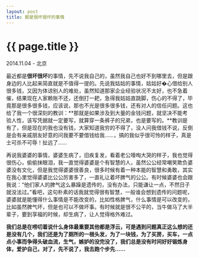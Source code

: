 ```yaml
---
layout: post
title: 都是很坏很坏的事情
---
```


{{ page.title }}
================

<p class="meta"> 2014.11.04 - 北京</p>

最近都是**很坏很坏**的事情，先不说我自己的，虽然我自己也好不到哪里去，但是跟身边的人比起来简直就是不值得一提的。先说我姑姑的事情，姑姑好�心借给别人很多钱，又因为体谅别人的难处，虽然知道那家企业经验状况不太好，也不急着催，结果现在人家赖账不还，还倒打一耙，急得我姑姑直跳脚，伤心的不得了，毕竟那是很多很多钱，应该说，那也不光是很多很多钱，还有对人的信任问题。这也给了我一个很深刻的教训：**那就是如果涉及到大量的金钱问题，就坚决不能考验人性，该写凭据就一定要写，就算穿一条裤子的兄弟，也是要写的。**教训是有了，但是现在的我也没有钱，大家知道我穷的不得了，没人问我借钱不说，反倒是会有亲戚朋友好意的问我要不要借钱给我……，搞的我似乎很可怜的样子，真是士可杀不可辱！扯远了……

再说我婆婆的事情，婆婆生病了，旧疾复发，看着老公嚎啕大哭的样子，我也觉得很伤心，偷偷抹眼泪，我一直觉得婆婆是个有智慧的人，虽然公公经常嘲笑欺负婆婆没有文化，但是我觉得婆婆很善良，很多时候有着一种本能的智慧和勇敢，其实在我心里觉得婆婆比公公厉害多了，一直礼让着坏脾气的公公。有时候婆婆也会跟我说：“他们家人的脾气这么暴躁是遗传的，没有办法，只能谦让一点，不然日子就没法过。”看吧，这句朴素的话我就觉得很有智慧，一般谁会想到遗传的问题呢，婆婆就是能懂得什么事情是不能改变的，比如性格脾气，什么事情是可以改变的，比如虽然脾气坏，但是也可以不做坏事。有时候就是很不公平的，当牛做马了大半辈子，要到享福的时候，却生病了，让人觉得格外难过。

**我们总是在唠叨着说什么身体最重要其他都是浮云，可是遇到问题真正这么想的还是没有几个，我们还是为了厕所的一根头发，为了一块钱，为了买房，买车，一点点小事而争得头破血流，生气，嫉妒的没完没了，我们总是没有时间好好锻炼身体，爱护自己，对了，先不说了，我去跑个步先……**
